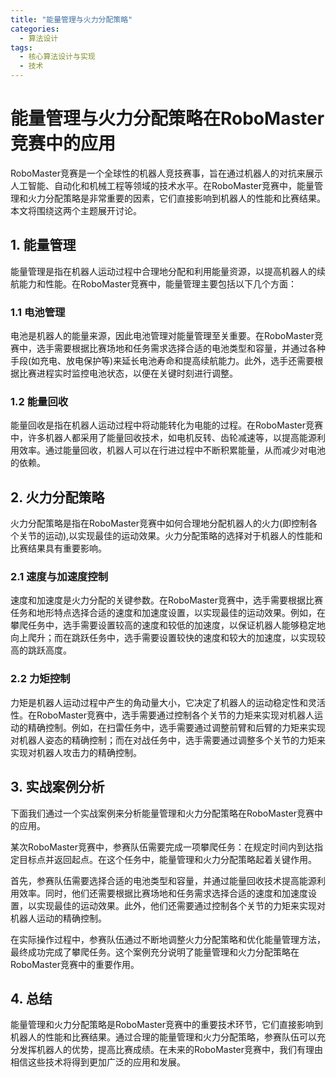```yaml
---  
title: "能量管理与火力分配策略"  
categories:  
  - 算法设计  
tags: 
  - 核心算法设计与实现 
  - 技术  
---  
```


# 能量管理与火力分配策略在RoboMaster竞赛中的应用

RoboMaster竞赛是一个全球性的机器人竞技赛事，旨在通过机器人的对抗来展示人工智能、自动化和机械工程等领域的技术水平。在RoboMaster竞赛中，能量管理和火力分配策略是非常重要的因素，它们直接影响到机器人的性能和比赛结果。本文将围绕这两个主题展开讨论。

## 1. 能量管理

能量管理是指在机器人运动过程中合理地分配和利用能量资源，以提高机器人的续航能力和性能。在RoboMaster竞赛中，能量管理主要包括以下几个方面：

### 1.1 电池管理

电池是机器人的能量来源，因此电池管理对能量管理至关重要。在RoboMaster竞赛中，选手需要根据比赛场地和任务需求选择合适的电池类型和容量，并通过各种手段(如充电、放电保护等)来延长电池寿命和提高续航能力。此外，选手还需要根据比赛进程实时监控电池状态，以便在关键时刻进行调整。

### 1.2 能量回收

能量回收是指在机器人运动过程中将动能转化为电能的过程。在RoboMaster竞赛中，许多机器人都采用了能量回收技术，如电机反转、齿轮减速等，以提高能源利用效率。通过能量回收，机器人可以在行进过程中不断积累能量，从而减少对电池的依赖。

## 2. 火力分配策略

火力分配策略是指在RoboMaster竞赛中如何合理地分配机器人的火力(即控制各个关节的运动),以实现最佳的运动效果。火力分配策略的选择对于机器人的性能和比赛结果具有重要影响。

### 2.1 速度与加速度控制

速度和加速度是火力分配的关键参数。在RoboMaster竞赛中，选手需要根据比赛任务和地形特点选择合适的速度和加速度设置，以实现最佳的运动效果。例如，在攀爬任务中，选手需要设置较高的速度和较低的加速度，以保证机器人能够稳定地向上爬升；而在跳跃任务中，选手需要设置较快的速度和较大的加速度，以实现较高的跳跃高度。

### 2.2 力矩控制

力矩是机器人运动过程中产生的角动量大小，它决定了机器人的运动稳定性和灵活性。在RoboMaster竞赛中，选手需要通过控制各个关节的力矩来实现对机器人运动的精确控制。例如，在扫雷任务中，选手需要通过调整前臂和后臂的力矩来实现对机器人姿态的精确控制；而在对战任务中，选手需要通过调整多个关节的力矩来实现对机器人攻击力的精确控制。

## 3. 实战案例分析

下面我们通过一个实战案例来分析能量管理和火力分配策略在RoboMaster竞赛中的应用。

某次RoboMaster竞赛中，参赛队伍需要完成一项攀爬任务：在规定时间内到达指定目标点并返回起点。在这个任务中，能量管理和火力分配策略起着关键作用。

首先，参赛队伍需要选择合适的电池类型和容量，并通过能量回收技术提高能源利用效率。同时，他们还需要根据比赛场地和任务需求选择合适的速度和加速度设置，以实现最佳的运动效果。此外，他们还需要通过控制各个关节的力矩来实现对机器人运动的精确控制。

在实际操作过程中，参赛队伍通过不断地调整火力分配策略和优化能量管理方法，最终成功完成了攀爬任务。这个案例充分说明了能量管理和火力分配策略在RoboMaster竞赛中的重要作用。

## 4. 总结

能量管理和火力分配策略是RoboMaster竞赛中的重要技术环节，它们直接影响到机器人的性能和比赛结果。通过合理的能量管理和火力分配策略，参赛队伍可以充分发挥机器人的优势，提高比赛成绩。在未来的RoboMaster竞赛中，我们有理由相信这些技术将得到更加广泛的应用和发展。 
